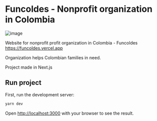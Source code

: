 # Funcoldes - Nonprofit organization in Colombia
![image](https://user-images.githubusercontent.com/24979459/113489030-fbdb8a00-94c1-11eb-9de8-981a1c64e109.png)

Website for nonprofit profit organization in Colombia - Funcoldes
https://funcoldes.vercel.app

Organization helps Colombian families in need.

Project made in Next.js

## Run project

First, run the development server:

```bash
yarn dev
```

Open [http://localhost:3000](http://localhost:3000) with your browser to see the result.
